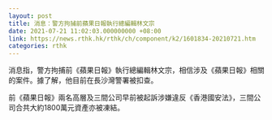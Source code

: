 ```yaml
---
layout: post
title: 消息：警方拘捕前蘋果日報執行總編輯林文宗
date: 2021-07-21 11:02:03.000000000 +08:00
link: https://news.rthk.hk/rthk/ch/component/k2/1601834-20210721.htm
categories: rthk
---
```


消息指，警方拘捕前《蘋果日報》執行總編輯林文宗，相信涉及《蘋果日報》相關的案件。據了解，他目前在長沙灣警署被扣查。

前《蘋果日報》兩名高層及三間公司早前被起訴涉嫌違反《香港國安法》，三間公司合共大約1800萬元資產亦被凍結。
